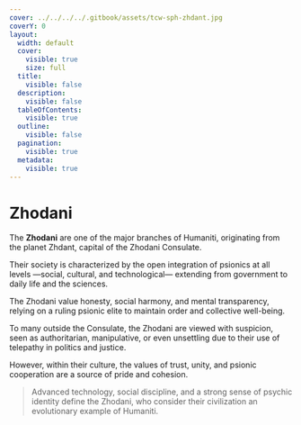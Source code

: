 ```yaml
---
cover: ../../../../.gitbook/assets/tcw-sph-zhdant.jpg
coverY: 0
layout:
  width: default
  cover:
    visible: true
    size: full
  title:
    visible: false
  description:
    visible: false
  tableOfContents:
    visible: true
  outline:
    visible: false
  pagination:
    visible: true
  metadata:
    visible: true
---
```


# Zhodani

The **Zhodani** are one of the major branches of Humaniti, originating from the planet Zhdant, capital of the Zhodani Consulate.

Their society is characterized by the open integration of psionics at all levels —social, cultural, and technological— extending from government to daily life and the sciences.

The Zhodani value honesty, social harmony, and mental transparency, relying on a ruling psionic elite to maintain order and collective well-being.

To many outside the Consulate, the Zhodani are viewed with suspicion, seen as authoritarian, manipulative, or even unsettling due to their use of telepathy in politics and justice.

However, within their culture, the values of trust, unity, and psionic cooperation are a source of pride and cohesion.

> Advanced technology, social discipline, and a strong sense of psychic identity define the Zhodani, who consider their civilization an evolutionary example of Humaniti.

